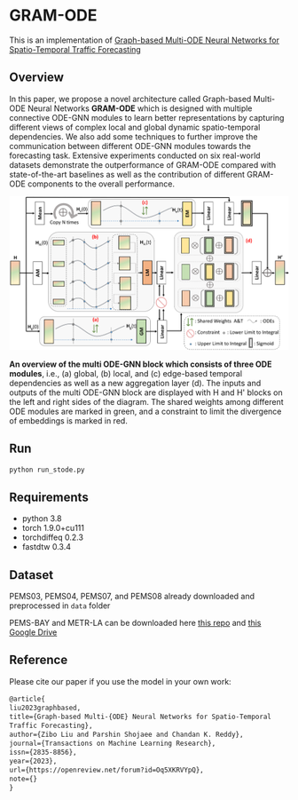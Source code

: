 # GRAM-ODE
This is an implementation of [Graph-based Multi-ODE Neural Networks for Spatio-Temporal Traffic Forecasting](https://openreview.net/pdf?id=Oq5XKRVYpQ)


## Overview

In this paper, we propose a novel architecture called Graph-based Multi-ODE Neural Networks **GRAM-ODE** which is designed with multiple connective ODE-GNN modules to learn better representations by capturing different views of complex local and global dynamic spatio-temporal dependencies. We also add some techniques to further improve the communication between different ODE-GNN modules towards the forecasting task. Extensive experiments conducted on six real-world datasets demonstrate the outperformance of GRAM-ODE compared with state-of-the-art baselines as well as the contribution of different GRAM-ODE components to the overall performance.

![whole model](figure3_v3.png)

<b>An overview of the multi ODE-GNN block which consists of three ODE modules</b>, i.e., (a) global, (b) local, and (c) edge-based temporal dependencies as well as a new aggregation layer (d). The inputs and outputs of the multi ODE-GNN block are displayed with H and H' blocks on the left and right sides of the diagram. The shared weights among different ODE modules are marked in green, and a constraint to limit the divergence of embeddings is marked in red.


## Run
```
python run_stode.py
```

## Requirements
* python 3.8
* torch 1.9.0+cu111
* torchdiffeq 0.2.3
* fastdtw  0.3.4

## Dataset
PEMS03, PEMS04, PEMS07, and PEMS08 already downloaded and preprocessed in ```data``` folder

PEMS-BAY and METR-LA can be downloaded here [this repo](https://github.com/chnsh/DCRNN_PyTorch/tree/pytorch_scratch/data/sensor_graph) and [this Google Drive](https://drive.google.com/drive/folders/10FOTa6HXPqX8Pf5WRoRwcFnW9BrNZEIX) 

## Reference
Please cite our paper if you use the model in your own work:
```
@article{
liu2023graphbased,
title={Graph-based Multi-{ODE} Neural Networks for Spatio-Temporal Traffic Forecasting},
author={Zibo Liu and Parshin Shojaee and Chandan K. Reddy},
journal={Transactions on Machine Learning Research},
issn={2835-8856},
year={2023},
url={https://openreview.net/forum?id=Oq5XKRVYpQ},
note={}
}
```





